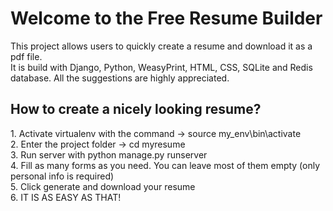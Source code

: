 <h1>Welcome to the Free Resume Builder</h1>
This project allows users to quickly create a resume and download it as a pdf file. <br>
It is build with Django, Python, WeasyPrint, HTML, CSS, SQLite and Redis database. All the suggestions are highly appreciated.

<h2>How to create a nicely looking resume?</h2>
1. Activate virtualenv with the command -> source my_env\bin\activate <br>
2. Enter the project folder -> cd myresume <br>
3. Run server with python manage.py runserver <br>
4. Fill as many forms as you need. You can leave most of them empty (only personal info is required) <br>
5. Click generate and download your resume <br>
6. IT IS AS EASY AS THAT! <br>
